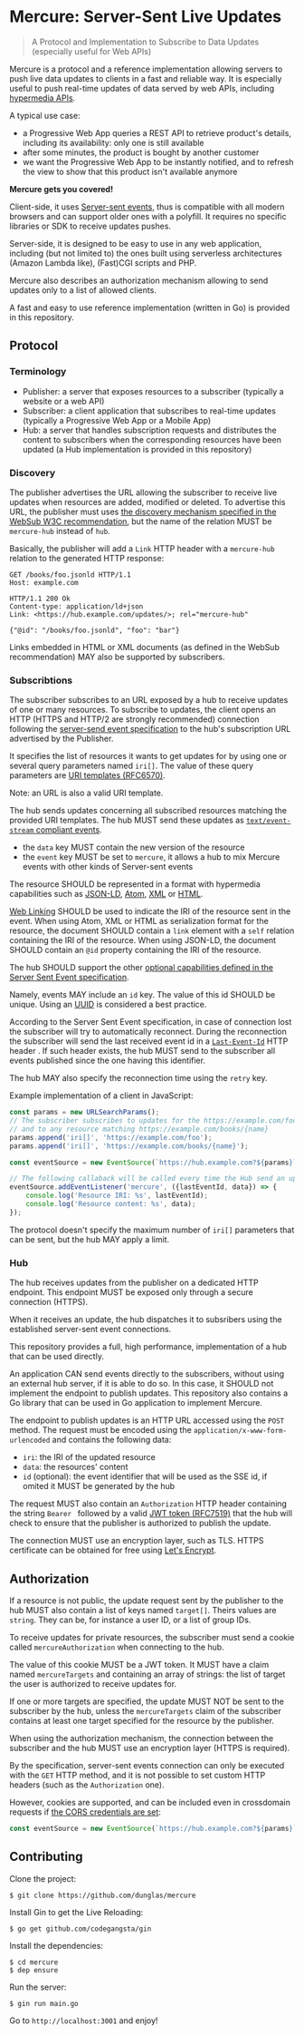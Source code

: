 # Mercure: Server-Sent Live Updates
> A Protocol and Implementation to Subscribe to Data Updates (especially useful for Web APIs)

Mercure is a protocol and a reference implementation allowing servers to push live data updates to clients in a fast and
reliable way.
It is especially useful to push real-time updates of data served by web APIs, including [hypermedia APIs](https://en.wikipedia.org/wiki/HATEOAS).

A typical use case:

* a Progressive Web App queries a REST API to retrieve product's details, including its availability: only one is still
  available
* after some minutes, the product is bought by another customer
* we want the Progressive Web App to be instantly notified, and to refresh the view to show that this product isn't available
  anymore

**Mercure gets you covered!**

Client-side, it uses [Server-sent events](https://developer.mozilla.org/en-US/docs/Web/API/Server-sent_events/Using_server-sent_events),
thus is compatible with all modern browsers and can support older ones with a polyfill.
It requires no specific libraries or SDK to receive updates pushes.

Server-side, it is designed to be easy to use in any web application, including (but not limited to) the ones built using
serverless architectures (Amazon Lambda like), (Fast)CGI scripts and PHP.

Mercure also describes an authorization mechanism allowing to send updates only to a list of allowed clients.

A fast and easy to use reference implementation (written in Go) is provided in this repository.

## Protocol

### Terminology

* Publisher: a server that exposes resources to a subscriber (typically a website or a web API)
* Subscriber: a client application that subscribes to real-time updates (typically a Progressive Web App or a Mobile
  App) 
* Hub: a server that handles subscription requests and distributes the content to subscribers when the corresponding resources
  have been updated (a Hub implementation is provided in this repository)

### Discovery

The publisher advertises the URL allowing the subscriber to receive live updates when resources are added, modified or deleted.
To advertise this URL, the publisher must uses [the discovery mechanism specified in the WebSub W3C recommendation](https://www.w3.org/TR/websub/#discovery),
but the name of the relation MUST be `mercure-hub` instead of `hub`.

Basically, the publisher will add a `Link` HTTP header with a `mercure-hub` relation to the generated HTTP response:

    GET /books/foo.jsonld HTTP/1.1
    Host: example.com

    HTTP/1.1 200 Ok
    Content-type: application/ld+json
    Link: <https://hub.example.com/updates/>; rel="mercure-hub"

    {"@id": "/books/foo.jsonld", "foo": "bar"}

Links embedded in HTML or XML documents (as defined in the WebSub recommendation) MAY also be supported by subscribers.

### Subscribtions

The subscriber subscribes to an URL exposed by a hub to receive updates of one or many resources.
To subscribe to updates, the client opens an HTTP (HTTPS and HTTP/2 are strongly recommended) connection following the [server-send
event specification](https://html.spec.whatwg.org/multipage/server-sent-events.html) to the hub's subscription URL advertised
by the Publisher.

It specifies the list of resources it wants to get updates for by using one or several query parameters named `iri[]`.
The value of these query parameters are [URI templates (RFC6570)](https://tools.ietf.org/html/rfc6570).

Note: an URL is also a valid URI template.

The hub sends updates concerning all subscribed resources matching the provided URI templates.
The hub MUST send these updates as [`text/event-stream` compliant events](https://html.spec.whatwg.org/multipage/server-sent-events.html#sse-processing-model).

* the `data` key MUST contain the new version of the resource
* the `event` key MUST be set to `mercure`, it allows a hub to mix Mercure events with other kinds of Server-sent events

The resource SHOULD be represented in a format with hypermedia capabilities such as [JSON-LD](https://www.w3.org/TR/json-ld/), [Atom](https://tools.ietf.org/html/rfc4287), [XML](https://www.w3.org/XML/) or [HTML](https://html.spec.whatwg.org/).

[Web Linking](https://tools.ietf.org/html/rfc5988) SHOULD be used to indicate the IRI of the resource sent in the event.
When using Atom, XML or HTML as serialization format for the resource, the document SHOULD contain a `link` element with a `self` relation containing the IRI of the resource.
When using JSON-LD, the document SHOULD contain an `@id` property containing the IRI of the resource.

The hub SHOULD support the other [optional capabilities defined in the Server Sent Event specification](https://developer.mozilla.org/en-US/docs/Web/API/Server-sent_events/Using_server-sent_events).

Namely, events MAY include an `id` key.
The value of this id SHOULD be unique.
Using an [UUID](https://tools.ietf.org/html/rfc4122) is considered a best practice.

According to the Server Sent Event specification, in case of connection lost the subscriber will try to automatically reconnect. During the reconnection the subscriber will send the last received event id in a [`Last-Event-Id`](https://html.spec.whatwg.org/multipage/iana.html#last-event-id) HTTP header .
If such header exists, the hub MUST send to the subscriber all events published since the one having this identifier.

The hub MAY also specify the reconnection time using the `retry` key.

Example implementation of a client in JavaScript:

```javascript
const params = new URLSearchParams();
// The subscriber subscribes to updates for the https://example.com/foo resource
// and to any resource matching https://example.com/books/{name}
params.append('iri[]', 'https://example.com/foo');
params.append('iri[]', 'https://example.com/books/{name}');

const eventSource = new EventSource(`https://hub.example.com?${params}`);

// The following callaback will be called every time the Hub send an update 
eventSource.addEventListener('mercure', ({lastEventId, data}) => {
    console.log('Resource IRI: %s', lastEventId);
    console.log('Resource content: %s', data);
});
```

The protocol doesn't specify the maximum number of `iri[]` parameters that can be sent, but the hub MAY apply a limit.

### Hub

The hub receives updates from the publisher on a dedicated HTTP endpoint.
This endpoint MUST be exposed only through a secure connection (HTTPS). 

When it receives an update, the hub dispatches it to subsribers using the established server-sent event connections.

This repository provides a full, high performance, implementation of a hub that can be used directly.

An application CAN send events directly to the subscribers, without using an external hub server, if it is able to do so.
In this case, it SHOULD not implement the endpoint to publish updates.
This repository also contains a Go library that can be used in Go application to implement Mercure.

The endpoint to publish updates is an HTTP URL accessed using the `POST` method.
The request must be encoded using the `application/x-www-form-urlencoded` and contains the following data:

* `iri`: the IRI of the updated resource
* `data`: the resources' content
* `id` (optional): the event identifier that will be used as the SSE id, if omited it MUST be generated by the hub

The request MUST also contain an `Authorization` HTTP header containing the string `Bearer ` followed by a valid [JWT token
(RFC7519)](https://tools.ietf.org/html/rfc7519) that the hub will check to ensure that the publisher is authorized to publish
the update.

The connection MUST use an encryption layer, such as TLS. HTTPS certificate can be obtained for free using [Let's Encrypt](https://letsencrypt.org/).

## Authorization

If a resource is not public, the update request sent by the publisher to the hub MUST also contain a list of keys named `target[]`.
Theirs values are `string`. They can be, for instance a user ID, or a list of group IDs.

To receive updates for private resources, the subscriber must send a cookie called `mercureAuthorization` when connecting
to the hub.

The value of this cookie MUST be a JWT token. It MUST have a claim named `mercureTargets` and containing
an array of strings: the list of target the user is authorized to receive updates for.

If one or more targets are specified, the update MUST NOT be sent to the subscriber by the hub, unless the `mercureTargets`
claim of the subscriber contains at least one target specified for the resource by the publisher. 

When using the authorization mechanism, the connection between the subscriber and the hub MUST use an encryption layer (HTTPS
is required).

By the specification, server-sent events connection can only be executed with the `GET` HTTP method, and it is not possible to set
custom HTTP headers (such as the `Authorization` one).

However, cookies are supported, and can be included even in crossdomain requests if [the CORS credentials are set](https://html.spec.whatwg.org/multipage/server-sent-events.html#dom-eventsourceinit-withcredentials):

```javascript
const eventSource = new EventSource(`https://hub.example.com?${params}`, { withCredentials: true });
```

## Contributing

Clone the project:

    $ git clone https://github.com/dunglas/mercure
    
Install Gin to get the Live Reloading:

    $ go get github.com/codegangsta/gin

Install the dependencies:

    $ cd mercure
    $ dep ensure

Run the server:

    $ gin run main.go

Go to `http://localhost:3001` and enjoy!
